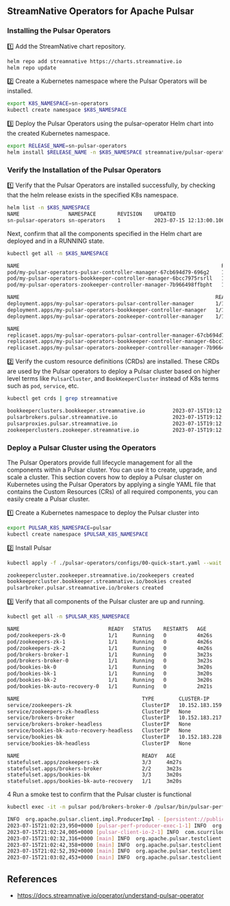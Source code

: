 StreamNative Operators for Apache Pulsar
-----------

### Installing the Pulsar Operators

1️⃣ Add the StreamNative chart repository.

```bash
helm repo add streamnative https://charts.streamnative.io
helm repo update
```

2️⃣ Create a Kubernetes namespace where the Pulsar Operators will be installed.

```bash
export K8S_NAMESPACE=sn-operators
kubectl create namespace $K8S_NAMESPACE
```

3️⃣ Deploy the Pulsar Operators using the pulsar-operator Helm chart into the created Kubernetes namespace.


```bash
export RELEASE_NAME=sn-pulsar-operators
helm install $RELEASE_NAME -n $K8S_NAMESPACE streamnative/pulsar-operator
```

### Verify the Installation of the Pulsar Operators

1️⃣ Verify that the Pulsar Operators are installed successfully, by checking that the helm release exists in the specified K8s namespace.

```bash
helm list -n $K8S_NAMESPACE
NAME               	NAMESPACE   	REVISION	UPDATED                               	STATUS  	CHART                 	APP VERSION
sn-pulsar-operators	sn-operators	1       	2023-07-15 12:13:00.10625632 -0700 PDT	deployed	pulsar-operator-0.17.0	0.17.0     
```

Next, confirm that all the components specified in the Helm chart are deployed and in a RUNNING state.

```bash
kubectl get all -n $K8S_NAMESPACE

NAME                                                                  READY   STATUS    RESTARTS   AGE
pod/my-pulsar-operators-pulsar-controller-manager-67cb694d79-696g2    1/1     Running   0          116s
pod/my-pulsar-operators-bookkeeper-controller-manager-6bcc7975rsrll   1/1     Running   0          116s
pod/my-pulsar-operators-zookeeper-controller-manager-7b966498ffbpht   1/1     Running   0          116s

NAME                                                                READY   UP-TO-DATE   AVAILABLE   AGE
deployment.apps/my-pulsar-operators-pulsar-controller-manager       1/1     1            1           117s
deployment.apps/my-pulsar-operators-bookkeeper-controller-manager   1/1     1            1           117s
deployment.apps/my-pulsar-operators-zookeeper-controller-manager    1/1     1            1           117s

NAME                                                                           DESIRED   CURRENT   READY   AGE
replicaset.apps/my-pulsar-operators-pulsar-controller-manager-67cb694d79       1         1         1       116s
replicaset.apps/my-pulsar-operators-bookkeeper-controller-manager-6bcc7975f9   1         1         1       116s
replicaset.apps/my-pulsar-operators-zookeeper-controller-manager-7b966498f9    1         1         1       116s
```


2️⃣ Verify the custom resource definitions (CRDs) are installed. These CRDs are used by the Pulsar operators to deploy
a Pulsar cluster based on higher level terms like `PulsarCluster`, and `BookKeeperCluster` instead of K8s terms such as `pod`, `service`, etc.

```bash
kubectl get crds | grep streamnative

bookkeeperclusters.bookkeeper.streamnative.io         2023-07-15T19:12:56Z
pulsarbrokers.pulsar.streamnative.io                  2023-07-15T19:12:56Z
pulsarproxies.pulsar.streamnative.io                  2023-07-15T19:12:57Z
zookeeperclusters.zookeeper.streamnative.io           2023-07-15T19:12:57Z
```

### Deploy a Pulsar Cluster using the Operators
The Pulsar Operators provide full lifecycle management for all the components within a Pulsar cluster. You can use it 
to create, upgrade, and scale a cluster. This section covers how to deploy a Pulsar cluster on Kubernetes using the 
Pulsar Operators by applying a single YAML file that contains the Custom Resources (CRs) of all required components, you can easily create a Pulsar cluster.

1️⃣ Create a Kubernetes namespace to deploy the Pulsar cluster into

```bash
export PULSAR_K8S_NAMESPACE=pulsar
kubectl create namespace $PULSAR_K8S_NAMESPACE
```

2️⃣ Install Pulsar

```bash
kubectl apply -f ./pulsar-operators/configs/00-quick-start.yaml --wait --namespace $PULSAR_K8S_NAMESPACE

zookeepercluster.zookeeper.streamnative.io/zookeepers created
bookkeepercluster.bookkeeper.streamnative.io/bookies created
pulsarbroker.pulsar.streamnative.io/brokers created
```

3️⃣ Verify that all components of the Pulsar cluster are up and running.

```bash
kubectl get all -n $PULSAR_K8S_NAMESPACE

NAME                             READY   STATUS    RESTARTS   AGE
pod/zookeepers-zk-0              1/1     Running   0          4m26s
pod/zookeepers-zk-1              1/1     Running   0          4m26s
pod/zookeepers-zk-2              1/1     Running   0          4m26s
pod/brokers-broker-1             1/1     Running   0          3m23s
pod/brokers-broker-0             1/1     Running   0          3m23s
pod/bookies-bk-0                 1/1     Running   0          3m20s
pod/bookies-bk-1                 1/1     Running   0          3m20s
pod/bookies-bk-2                 1/1     Running   0          3m20s
pod/bookies-bk-auto-recovery-0   1/1     Running   0          2m21s

NAME                                        TYPE        CLUSTER-IP       EXTERNAL-IP   PORT(S)                                        AGE
service/zookeepers-zk                       ClusterIP   10.152.183.159   <none>        2181/TCP,8000/TCP,9990/TCP                     4m27s
service/zookeepers-zk-headless              ClusterIP   None             <none>        2181/TCP,2888/TCP,3888/TCP,8000/TCP,9990/TCP   4m27s
service/brokers-broker                      ClusterIP   10.152.183.217   <none>        6650/TCP,8080/TCP                              4m26s
service/brokers-broker-headless             ClusterIP   None             <none>        6650/TCP,8080/TCP                              4m26s
service/bookies-bk-auto-recovery-headless   ClusterIP   None             <none>        3181/TCP,8000/TCP                              3m20s
service/bookies-bk                          ClusterIP   10.152.183.228   <none>        3181/TCP,8000/TCP                              3m20s
service/bookies-bk-headless                 ClusterIP   None             <none>        3181/TCP,8000/TCP                              3m20s

NAME                                        READY   AGE
statefulset.apps/zookeepers-zk              3/3     4m27s
statefulset.apps/brokers-broker             2/2     3m23s
statefulset.apps/bookies-bk                 3/3     3m20s
statefulset.apps/bookies-bk-auto-recovery   1/1     3m20s
```

4 Run a smoke test to confirm that the Pulsar cluster is functional

```bash
kubectl exec -it -n pulsar pod/brokers-broker-0 /pulsar/bin/pulsar-perf produce persistent://public/default/test

INFO  org.apache.pulsar.client.impl.ProducerImpl - [persistent://public/default/test] [brokers-1-0] Created producer on cnx [id: 0x8aeb8192, L:/10.1.192.100:56566 - R:brokers-broker-0.brokers-broker-headless.pulsar.svc.cluster.local/10.1.192.100:6650]
2023-07-15T21:02:23,950+0000 [pulsar-perf-producer-exec-1-1] INFO  org.apache.pulsar.testclient.PerformanceProducer - Created 1 producers
2023-07-15T21:02:24,005+0000 [pulsar-client-io-2-1] INFO  com.scurrilous.circe.checksum.Crc32cIntChecksum - SSE4.2 CRC32C provider initialized
2023-07-15T21:02:32,316+0000 [main] INFO  org.apache.pulsar.testclient.PerformanceProducer - Throughput produced:     831 msg ---     83.1 msg/s ---      0.6 Mbit/s  --- failure      0.0 msg/s --- Latency: mean:   6.960 ms - med:   6.772 - 95pct:   9.490 - 99pct:  11.210 - 99.9pct:  23.170 - 99.99pct:  29.036 - Max:  29.036
2023-07-15T21:02:42,358+0000 [main] INFO  org.apache.pulsar.testclient.PerformanceProducer - Throughput produced:    1838 msg ---    100.0 msg/s ---      0.8 Mbit/s  --- failure      0.0 msg/s --- Latency: mean:   7.066 ms - med:   6.124 - 95pct:   8.454 - 99pct:  42.647 - 99.9pct:  94.420 - 99.99pct:  95.330 - Max:  95.330
2023-07-15T21:02:52,392+0000 [main] INFO  org.apache.pulsar.testclient.PerformanceProducer - Throughput produced:    2841 msg ---    100.0 msg/s ---      0.8 Mbit/s  --- failure      0.0 msg/s --- Latency: mean:   6.203 ms - med:   5.960 - 95pct:   7.693 - 99pct:   9.641 - 99.9pct:  43.079 - 99.99pct:  48.938 - Max:  48.938
2023-07-15T21:03:02,453+0000 [main] INFO  org.apache.pulsar.testclient.PerformanceProducer - Throughput produced:    3845 msg ---    100.0 msg/s ---      0.8 Mbit/s  --- failure      0.0 msg/s --- Latency: mean:   9.487 ms - med:   5.975 - 95pct:   7.911 - 99pct: 163.274 - 99.9pct: 250.903 - 99.99pct: 259.981 - Max: 259.981
```

References
------------
- https://docs.streamnative.io/operator/understand-pulsar-operator
